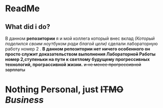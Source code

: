 # ReadMe 
## What did i do?
В данном **репозитории** я и мой коллега который внес вклад *(Который поделился своим ноутбуком ради благой цели)* сделали лабораторную работу номер 2 .
__В данном репозитории нет ничего особенного он просто служит доказательством выполнения Лабораторной Работы номер 2,ступеньки на пути к светлому будущему прогрессивных технологий, програссивной жизни.__ ~~и не менее прогрессивной зарплаты~~



# Nothing Personal, just ~~ITMO~~ *Business*


